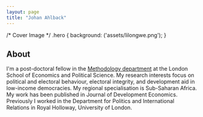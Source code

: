```yaml
---
layout: page
title: "Johan Ahlback"
---
```


/* Cover Image */
.hero {
  background: ('assets/lilongwe.png');
}

## About

I'm a post-doctoral fellow in the [Methodology department](https://www.lse.ac.uk/methodology) at the London School of Economics and Political Science. 
My research interests focus on political and electoral behaviour, electoral integrity, and development aid in low-income democracies. 
My regional specialisation is Sub-Saharan Africa. My work has been published in Journal of Development Economics. 
Previously I worked in the Department for Politics and International Relations in Royal Holloway, University of London. 

